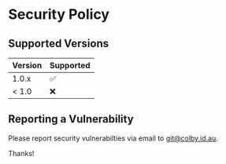 # Security Policy

## Supported Versions

| Version | Supported          |
| ------- | ------------------ |
| 1.0.x   | :white_check_mark: |
| < 1.0   | :x:                |

## Reporting a Vulnerability

Please report security vulnerabilties via email to  [git@colby.id.au](mailto:git@colby.id.au).

Thanks!
